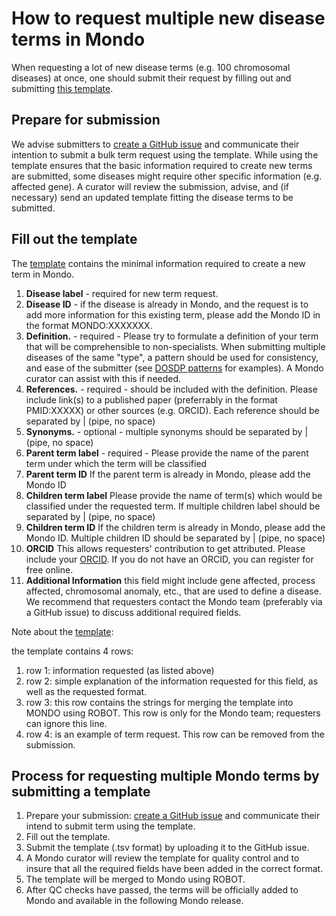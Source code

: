 # How to request multiple new disease terms in Mondo

When requesting a lot of new disease terms (e.g. 100 chromosomal diseases) at once, one should submit their request by filling out and submitting [this template](https://github.com/monarch-initiative/mondo/blob/master/src/templates/Mondo_bulk_submission.tsv).

## Prepare for submission  
We advise submitters to [create a GitHub issue](https://github.com/monarch-initiative/mondo/issues) and communicate their intention to submit a bulk term request using the template.
While using the template ensures that the basic information required to create new terms are submitted, some diseases might require other specific information (e.g. affected gene). A curator will review the submission, advise, and (if necessary) send an updated template fitting the disease terms to be submitted.


## Fill out the template

The [template](https://github.com/monarch-initiative/mondo/blob/master/src/templates/Mondo_bulk_submission.tsv) contains the minimal information required to create a new term in Mondo.  

1. **Disease label** - required for new term request.  
1. **Disease ID** - if the disease is already in Mondo, and the request is to add more information for this existing term, please add the Mondo ID in the format MONDO:XXXXXXX.  
1. **Definition.** - required - Please try to formulate a definition of your term that will be comprehensible to non-specialists. When submitting multiple diseases of the same "type", a pattern should be used for consistency, and ease of the submitter (see [DOSDP patterns](https://mondo.readthedocs.io/en/latest/editors-guide/e-design-patterns/#design-pattern-dp-docs) for examples). A Mondo curator can assist with this if needed.  
1. **References.** - required - should be included with the definition. Please include link(s) to a published paper (preferrably in the format PMID:XXXXX) or other sources (e.g. ORCID). Each reference should be separated by | (pipe, no space)  
1. **Synonyms.** - optional - multiple synonyms should be separated by | (pipe, no space)  
1. **Parent term label** - required - Please provide the name of the parent term under which the term will be classified  
1. **Parent term ID** If the parent term is already in Mondo, please add the Mondo ID  
1. **Children term label** Please provide the name of term(s) which would be classified under the requested term. If multiple children label should be separated by | (pipe, no space)  
1. **Children term ID** If the children term is already in Mondo, please add the Mondo ID. Multiple children ID should be separated by | (pipe, no space)  
1. **ORCID**  This allows requesters' contribution to get attributed. Please include your [ORCID](https://orcid.org/). If you do not have an ORCID, you can register for free online.  
1. **Additional Information** this field might include gene affected, process affected, chromosomal anomaly, etc., that are used to define a disease. We recommend that requesters contact the Mondo team (preferably via a GitHub issue) to discuss additional required fields.  

Note about the [template](https://github.com/monarch-initiative/mondo/blob/master/src/templates/Mondo_bulk_submission.tsv):   

the template contains 4 rows:
1. row 1: information requested (as listed above)  
1. row 2: simple explanation of the information requested for this field, as well as the requested format.  
1. row 3: this row contains the strings for merging the template into MONDO using ROBOT. This row is only for the Mondo team; requesters can ignore this line.  
1. row 4: is an example of term request. This row can be removed from the submission.  


## Process for requesting multiple Mondo terms by submitting a template

1. Prepare your submission: [create a GitHub issue](https://github.com/monarch-initiative/mondo/issues) and communicate their intend to submit term using the template.
1. Fill out the template.
1. Submit the template (.tsv format) by uploading it to the GitHub issue.
1. A Mondo curator will review the template for quality control and to insure that all the required fields have been added in the correct format.
1. The template will be merged to Mondo using ROBOT.
1. After QC checks have passed, the terms will be officially added to Mondo and available in the following Mondo release.
